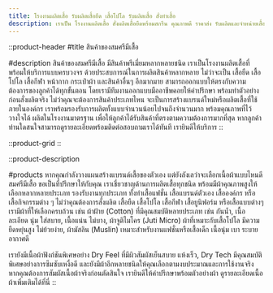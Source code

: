 ```yaml
---
title: โรงงานผลิตเสื้อ รับผลิตเสื้อยืด เสื้อโปโล รับผลิตเสื้อ สั่งทำเสื้อ
description: เราเป็น โรงงานผลิตเสื้อ สั่งผลิตเสื้อยืดพร้อมสกรีน คุณภาพดี ราคาส่ง รับผลิตและจำหน่ายเสื้อ พร้อมสกรีนโลโก้ ทำแบรนด์ตัวเอง
---
```


::product-header
#title
สินค้าของสมศรีมีเสื้อ



#description
สินค้าของสมศรีมีเสื้อ มีสินค้าพรีเมี่ยมหลากหลายชนิด
เราเป็นโรงงานผลิตเสื้อที่พร้อมให้บริการแบบครบวงจร
ด้วยประสบการณ์ในการผลิตสินค้าหลากหลาย ไม่ว่าจะเป็น เสื้อยืด เสื้อโปโล
เสื้อกีฬา หน้ากาก กระเป๋าผ้า และสินค้าอื่นๆ อีกมากมาย
สามารถออกแบบให้ตรงกับความต้องการของลูกค้าได้ทุกขั้นตอน
โดยเรามีทีมงานออกแบบมืออาชีพคอยให้คำปรึกษา พร้อมทำตัวอย่างก่อนสั่งผลิตจริง
ไม่ว่าคุณจะต้องการสินค้าประเภทไหน
จะเป็นการสร้างแบรนด์ใหม่หรือผลิตเสื้อที่ใช้ภายในองค์กร
เราพร้อมรองรับการผลิตทั้งแบบจำนวนน้อยไปจนถึงจำนวนมาก
พร้อมคุณภาพที่ไว้วางใจได้ ผลิตในโรงงานมาตรฐาน
เพื่อให้ลูกค้าได้รับสินค้าที่ตรงตามความต้องการมากที่สุด
หากลูกค้าท่านใดสนใจสามารถดูรายละเอียดพร้อมติดต่อสอบถามเราได้ทันที
เรายินดีให้บริการ
::

::product-grid
::


::product-description




#products
หากคุณกำลังวางแผนสร้างแบรนด์เสื้อของตัวเอง แต่ยังลังเลว่าจะเลือกเนื้อผ้าแบบไหนดี สมศรีมีเสื้อ ขอเป็นที่ปรึกษาให้กับคุณ เราเชี่ยวชาญด้านการผลิตเสื้อทุกชนิด พร้อมมีผ้าคุณภาพสูงให้เลือกหลากหลายประเภท รองรับงานทุกประเภท ทั้งทำเสื้อแฟชั่น เสื้อแบรนด์ตัวเอง เสื้อองค์กร หรือเสื้อกิจกรรมต่าง ๆ ไม่ว่าคุณต้องการสั่งผลิต เสื้อยืด เสื้อโปโล เสื้อกีฬา เสื้อยูนิฟอร์ม หรือเสื้อแบบต่างๆ เรามีผ้าที่ให้เลือกครบถ้วน เช่น ผ้าฝ้าย (Cotton) ที่มีคุณสมบัติหลายประเภท เช่น กันน้ำ, เนื้อละเอียด นุ่ม ใส่สบาย, เนื้อแน่น ไม่บาง, ผ้าจูติไมโคร (Juti Micro) ผ้าที่เหมาะกับเสื้อโปโล มีความยืดหยุ่นสูง ไม่ย้วยง่าย, ผ้ามัสลิน (Muslin) เหมาะสำหรับงานแฟชั่นหรือเสื้อเด็ก เนื้อนุ่ม เบา ระบายอากาศดี

เรายังมีเนื้อผ้าฟังก์ชันพิเศษอย่าง Dry Feel ที่มีผิวสัมผัสเย็นสบาย แห้งเร็ว, Dry Tech มีคุณสมบัติพิเศษอย่างการซึมซับเหงื่อดี  และยังมีผ้าอีกหลายชนิดให้คุณเลือกตามงบประมาณและการใช้งานจริง หากคุณต้องการสัมผัสเนื้อผ้าจริงก่อนตัดสินใจ เรายินดีให้คำปรึกษาพร้อมตัวอย่างผ้า ดูรายละเอียดเนื้อผ้าเพิ่มเติมได้ที่นี่
::









